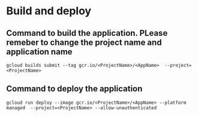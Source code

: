 # Build and deploy

## Command to build the application. PLease remeber to change the project name and application name


`gcloud builds submit --tag gcr.io/<ProjectName>/<AppName>  --project=<ProjectName>`

## Command to deploy the application

`gcloud run deploy --image gcr.io/<ProjectName>/<AppName> --platform managed  --project=<ProjectName> --allow-unauthenticated`

